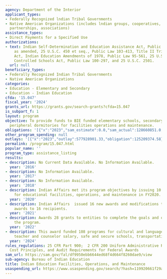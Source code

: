 ```yaml
---
agency: Department of the Interior
applicant_types:
- Federally Recognized lndian Tribal Governments
- Native American Organizations (includes lndian groups, cooperatives, corporations,
  partnerships, associations)
assistance_types:
- Direct Payments for a Specified Use
authorizations:
- text: Indian Self-Determination and Education Assistance Act, Public Law 93-638,
    as amended, 25 U.S.C. 450 et seq., Public Law 103-413, Title II Tribal Self-Governance
    Act, Indian Education Amendments of 1978, Public Law 95-561, 25 U.S.C. 2001; Tribally
    Controlled Schools Act, Public Law 100-297, and 25 U.S.C. 2501.
  url: null
beneficiary_types:
- Federally Recognized Indian Tribal Governments
- Native American Organizations
categories:
- Education - Elementary and Secondary
- Education - Indian Education
cfda: '15.047'
fiscal_year: '2024'
grants_url: https://grants.gov/search-grants?cfda=15.047
is_subpart_f: 1
layout: program
objective: To provide funds to BIE funded elementary schools, secondary schools and
  peripheral dormitories for facilities operations and maintenance.
obligations: '[{"x":"2023","sam_estimate":0.0,"sam_actual":128660851.0,"usa_spending_actual":128660851.31},{"x":"2024","sam_estimate":0.0,"sam_actual":117848761.0,"usa_spending_actual":124180106.79},{"x":"2025","sam_estimate":0.0,"sam_actual":162552000.0,"usa_spending_actual":-2223314.0}]'
other_program_spending: null
outlays: '[{"x":"2023","outlay":577928901.33,"obligation":125209374.58},{"x":"2024","outlay":790167241.47,"obligation":90633508.49},{"x":"2025","outlay":26810794.3,"obligation":-220612.0}]'
permalink: /program/15.047.html
popular_name: ''
program_type: assistance_listing
results:
- description: No Current Data Available. No Information Available.
  year: '2016'
- description: No Information Available.
  year: '2017'
- description: No Information Available.
  year: '2018'
- description: Indian Affairs met its program objectives by issuing 10 grant awards
    for educational facilities, operations, and maintenance in FY2020.
  year: '2020'
- description: Indian Affairs  issued 16 new awards and modifications to existing
    awards to 16 recipients.
  year: '2021'
- description: Awards 28 grants to entities to complete the goals and objectives of
    the program.
  year: '2022'
- description: This award funded 108 programs for cultural and language enhancement,
    teacher and counselor salary, safe and secure schools, transportation.
  year: '2024'
rules_regulations: 25 CFR Part 900;  2 CFR 200 Uniform Administrative Requirements,
  Cost Principles, and Audit Requirements for Federal Awards
sam_url: https://sam.gov/fal/df9950ebb6644ed68f4d664f8260dae9/view
sub-agency: Bureau of Indian Education
title: Indian Education Facilities, Operations, and Maintenance
usaspending_url: https://www.usaspending.gov/search/?hash=119920661f29ae4b5fd44effde8c334e
---
```

